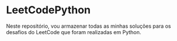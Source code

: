 # LeetCodePython
Neste repositório, vou armazenar todas as minhas soluções para os desafios do LeetCode que foram realizadas em Python.
